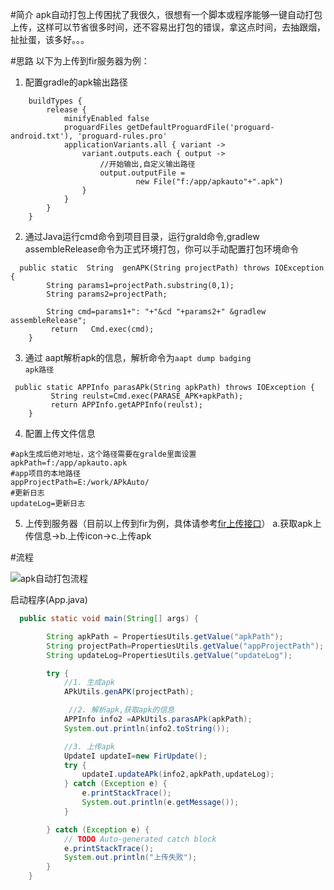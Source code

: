 #简介
apk自动打包上传困扰了我很久，很想有一个脚本或程序能够一键自动打包上传，这样可以节省很多时间，还不容易出打包的错误，拿这点时间，去抽跟烟，扯扯蛋，该多好。。。


#思路
以下为上传到fir服务器为例：

1. 配置gradle的apk输出路径
```
    buildTypes {
        release {
            minifyEnabled false
            proguardFiles getDefaultProguardFile('proguard-android.txt'), 'proguard-rules.pro'
            applicationVariants.all { variant ->
                variant.outputs.each { output ->
                    //开始输出,自定义输出路径
                    output.outputFile =
                            new File("f:/app/apkauto"+".apk")
                }
            }
        }
    }
```
2. 通过Java运行cmd命令到项目目录，运行grald命令,gradlew assembleRelease命令为正式环境打包，你可以手动配置打包环境命令
```
  public static  String  genAPK(String projectPath) throws IOException {
        String params1=projectPath.substring(0,1);
        String params2=projectPath;

        String cmd=params1+": "+"&cd "+params2+" &gradlew assembleRelease";
         return   Cmd.exec(cmd);
    }
```
3. 通过 aapt解析apk的信息，解析命令为<code>aapt dump badging apk路径</code>
```
 public static APPInfo parasAPk(String apkPath) throws IOException {
         String reulst=Cmd.exec(PARASE_APK+apkPath);
         return APPInfo.getAPPInfo(reulst);
    }
```
4. 配置上传文件信息
```
#apk生成后绝对地址，这个路径需要在gralde里面设置
apkPath=f:/app/apkauto.apk
#app项目的本地路径
appProjectPath=E:/work/APkAuto/
#更新日志
updateLog=更新日志
```
5. 上传到服务器（目前以上传到fir为例，具体请参考[fir上传接口](https://fir.im/docs/publish)）
 a.获取apk上传信息->b.上传icon->c.上传apk

#流程


![apk自动打包流程](http://upload-images.jianshu.io/upload_images/4046518-2229f5fc58267644.png?imageMogr2/auto-orient/strip%7CimageView2/2/w/1240)

启动程序(App.java)
```java
  public static void main(String[] args) {

        String apkPath = PropertiesUtils.getValue("apkPath");
        String projectPath=PropertiesUtils.getValue("appProjectPath");
        String updateLog=PropertiesUtils.getValue("updateLog");

        try {
            //1. 生成apk
            APkUtils.genAPK(projectPath);

             //2. 解析apk,获取apk的信息
            APPInfo info2 =APkUtils.parasAPk(apkPath);
            System.out.println(info2.toString());

            //3. 上传apk
            UpdateI updateI=new FirUpdate();
            try {
                updateI.updateAPk(info2,apkPath,updateLog);
            } catch (Exception e) {
                e.printStackTrace();
                System.out.println(e.getMessage());
            }

        } catch (Exception e) {
            // TODO Auto-generated catch block
            e.printStackTrace();
            System.out.println("上传失败");
        }
    }
```